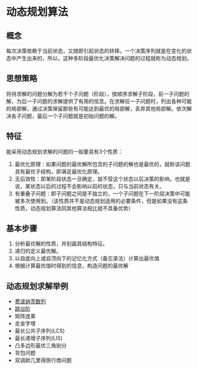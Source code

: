 # 动态规划算法

## 概念
每次决策依赖于当前状态，又随即引起状态的转移。一个决策序列就是在变化的状态中产生出来的，所以，这种多阶段最优化决策解决问题的过程就称为动态规划。

## 思想策略
将待求解的问题分解为若干个子问题（阶段），按顺序求解子阶段，前一子问题的解，为后一子问题的求解提供了有用的信息。在求解任一子问题时，列出各种可能的局部解，通过决策保留那些有可能达到最优的局部解，丢弃其他局部解。依次解决各子问题，最后一个子问题就是初始问题的解。

## 特征
能采用动态规划求解的问题的一般要具有3个性质： 
1. 最优化原理：如果问题的最优解所包含的子问题的解也是最优的，就称该问题具有最优子结构，即满足最优化原理。 
2. 无后效性：即某阶段状态一旦确定，就不受这个状态以后决策的影响。也就是说，某状态以后的过程不会影响以前的状态，只与当前状态有关。 
3. 有重叠子问题：即子问题之间是不独立的，一个子问题在下一阶段决策中可能被多次使用到。（该性质并不是动态规划适用的必要条件，但是如果没有这条性质，动态规划算法同其他算法相比就不具备优势）

## 基本步骤
1. 分析最优解的性质，并刻画其结构特征。 
2. 递归的定义最优解。 
3. 以自底向上或自顶向下的记忆化方式（备忘录法）计算出最优值 
4. 根据计算最优值时得到的信息，构造问题的最优解

## 动态规划求解举例
- [费波纳茨数列](https://github.com/imwtr/data-structure-algorithm/blob/master/algorithm/dynamic%20programming/%E8%B4%B9%E6%B3%A2%E7%BA%B3%E8%8C%A8%E6%95%B0%E5%88%97.md)
- [跳台阶](https://github.com/imwtr/data-structure-algorithm/blob/master/algorithm/dynamic%20programming/%E8%B7%B3%E5%8F%B0%E9%98%B6.md)
- 矩阵连乘
- 走金字塔
- 最长公共子序列(LCS) 
- 最长递增子序列(LIS) 
- 凸多边形最优三角剖分 
- 背包问题 
- 双调欧几里得旅行商问题
